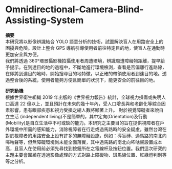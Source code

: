 # Omnidirectional-Camera-Blind-Assisting-System
**摘要**  
本研究將以影像辨識結合 YOLO 語意分析的技術，試圖解決盲人在用路安全上的困擾與危險。設計上整合 GPS 導航引導使用者前往特定目的地，使盲人在通勤時更加安全與方便。    
我們將透過 360°環景攝影機拍攝使用者周遭環境，辨識周遭障礙物距離，提早給予提示。在到達目的地的過程中，不斷地進行環境檢測，查看是否偏離行進路線，在即將到達目的地時，開始搜尋目的地特徵，以正確的帶領使用者到達目的地。透過整合後的系統，使用者能夠方便且簡單的狀況下，能更安全的前往目的地。  
  
 
**研究動機**  
根據世界衛生組織 2019 年出版的《世界視力報告》統計，全球視力損傷或失明人口高達 22 億以上，並且預計在未來的幾十年內，受人口增長與和老齡化等綜合因素影響，患有眼部疾患和視力受損之總人數將顯著上升。
對於視覺障礙者來說自立生活 (independent living)不是簡單的，其中定向(Orientation)及行動 (Mobility)是自立生活中不可或缺的能力。本研究之主要目的旨在提供視障者在戶外環境中所需的感知能力，消除視障者在行走或過馬路時的安全疑慮。雖然台灣在對於視障者的用路安全上設有許多的無障礙設施，例如：導盲磚、過馬路的南北向咘咕聲等，但無障礙環境尚未能全面落實，其中過馬路的南北向咘咕聲設置成本高，且盲人在使用前必須先尋找到按鈕所在之電線杆及按鈕位置。我們這次研究的主題主要會圍繞在透過影像處理的方式對路上障礙物、斑馬線位置、紅綠燈判別等等之分析。
